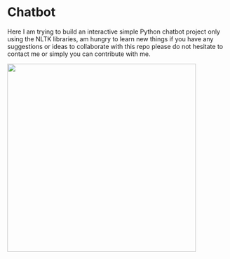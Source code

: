# Chatbot

Here I am trying to build an interactive simple Python chatbot project only using the NLTK libraries,
am hungry to learn new things if you have any suggestions or ideas to collaborate with this repo please
do not hesitate to contact me or simply you can contribute with me.


<img style="width:430px;" src="https://img.freepik.com/free-vector/gradient-npl-illustration_52683-80462.jpg?w=740&t=st=1679844630~exp=1679845230~hmac=b4e075534450f21b6d4e2b9c14d2991d6ca46ca413540e452ea814e9b8c517e8"/>
